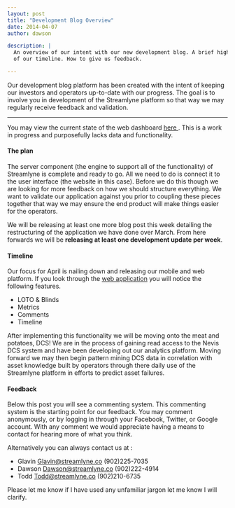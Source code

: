 ```yaml
---
layout: post
title: "Development Blog Overview"
date: 2014-04-07
author: dawson

description: |
  An overview of our intent with our new development blog. A brief highlight of
  of our timeline. How to give us feedback.

---
```


Our development blog platform has been created with the intent of keeping our
investors and operators up-to-date with our progress. The goal is to involve you
in development of the Streamlyne platform so that way we may regularly receive
feedback and validation.

---

You may view the current state of the web dashboard
<a href="http://107.170.91.36/dashboard/#/assets/search" target="_blank">here
</a>. This is a work in progress and purposefully lacks data and functionality.

#### The plan

The server component (the engine to support all of the functionality) of
Streamlyne is complete and ready to go. All we need to do is connect it to the
user interface (the website in this case). Before we do this though we are
looking for more feedback on how we should structure everything. We want to
validate our application against you prior to coupling these pieces together
that way we may ensure the end product will make things easier for the
operators.  

We will be releasing at least one more blog post this week detailing the
restructuring of the application we have done over March. From here forwards we
will be **releasing at least one development update per week**.

#### Timeline

Our focus for April is nailing down and releasing our mobile and web platform.
If you look through the
<a href="http://107.170.91.36/dashboard/#/assets/search" target="_blank">web
application</a> you will notice the following features.

- LOTO & Blinds
- Metrics
- Comments
- Timeline

After implementing this functionality we will be moving onto the meat and
potatoes, DCS! We are in the process of gaining read access to the Nevis DCS
system and have been developing out our analytics platform. Moving forward
we may then begin pattern mining DCS data in correlation with asset knowledge
built by operators through there daily use of the Streamlyne platform in
efforts to predict asset failures.

#### Feedback

Below this post you will see a commenting system. This commenting system is the
starting point for our feedback. You may comment anonymously, or by logging in
through your Facebook, Twitter, or Google account. With any comment we would
appreciate having a means to contact for hearing more of what you think.

Alternatively you can always contact us at :

- Glavin Glavin@streamlyne.co (902)225-7035
- Dawson Dawson@streamlyne.co (902)222-4914
- Todd Todd@streamlyne.co (902)210-6735

Please let me know if I have used any unfamiliar jargon let me know I will
clarify. 
